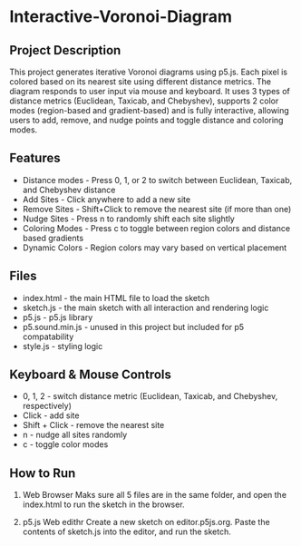 # Interactive-Voronoi-Diagram

## Project Description
This project generates iterative Voronoi diagrams using p5.js. Each pixel is colored based on its nearest site using different distance metrics. The diagram responds to user input via mouse and keyboard. It uses 3 types of distance metrics (Euclidean, Taxicab, and Chebyshev), supports 2 color modes (region-based and gradient-based) and is fully interactive, allowing users to add, remove, and nudge points and toggle distance and coloring modes.

## Features
* Distance modes - Press 0, 1, or 2 to switch between Euclidean, Taxicab, and Chebyshev distance
* Add Sites - Click anywhere to add a new site
* Remove Sites - Shift+Click to remove the nearest site (if more than one)
* Nudge Sites - Press n to randomly shift each site slightly
* Coloring Modes - Press c to toggle between region colors and distance based gradients
* Dynamic Colors - Region colors may vary based on vertical placement

## Files
* index.html - the main HTML file to load the sketch
* sketch.js - the main sketch with all interaction and rendering logic
* p5.js - p5.js library
* p5.sound.min.js - unused in this project but included for p5 compatability
* style.js - styling logic

## Keyboard & Mouse Controls
* 0, 1, 2 - switch distance metric (Euclidean, Taxicab, and Chebyshev, respectively)
* Click - add site
* Shift + Click - remove the nearest site
* n - nudge all sites randomly
* c - toggle color modes

## How to Run
1) Web Browser
Maks sure all 5 files are in the same folder, and open the index.html to run the sketch in the browser.

2) p5.js Web edithr
Create a new sketch on editor.p5js.org. Paste the contents of sketch.js into the editor, and run the sketch.

